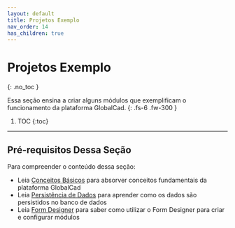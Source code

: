 ```yaml
---
layout: default
title: Projetos Exemplo
nav_order: 14
has_children: true
---
```


# Projetos Exemplo
{: .no_toc }


Essa seção ensina a criar alguns módulos que exemplificam o funcionamento da plataforma GlobalCad. 
{: .fs-6 .fw-300 }

1. TOC
{:toc}

---

## Pré-requisitos Dessa Seção

Para compreender o conteúdo dessa seção:

- Leia [Conceitos Básicos](..\basicconcepts.md) para absorver conceitos fundamentais da plataforma GlobalCad
- Leia [Persistência de Dados](..\datapersistency.md) para aprender como os dados são persistidos no banco de dados
- Leia [Form Designer](..\formdesigner.md) para saber como utilizar o Form Designer para criar e configurar módulos
